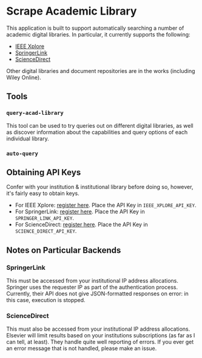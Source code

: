 # Scrape Academic Library

This application is built to support automatically searching a number of academic digital libraries.  In particular, it currently supports the following:

 - [IEEE Xplore](https://ieeexplore.ieee.org)
 - [SpringerLink](https://link.springer.com)
 - [ScienceDirect](https://sciencedirect.com)

Other digital libraries and document repositories are in the works (including Wiley Online).

## Tools

### `query-acad-library`

This tool can be used to try queries out on different digital libraries, as well as discover information about the capabilities and query options of each individual library.

### `auto-query`

## Obtaining API Keys

Confer with your institution & institutional library before doing so, however, it's fairly easy to obtain keys.

 - For IEEE Xplore: [register here](https://developer.ieee.org/member/register).  Place the API Key in `IEEE_XPLORE_API_KEY`.
 - For SpringerLink: [register here](https://dev.springernature.com/signup?cannot_be_converted_to_param).  Place the API Key in `SPRINGER_LINK_API_KEY`.
 - For ScienceDirect: [register here](https://dev.elsevier.com/apikey/manage).  Place the API Key in `SCIENCE_DIRECT_API_KEY`.

## Notes on Particular Backends

### SpringerLink

This must be accessed from your institutional IP address allocations.  Springer uses the requester IP as part of the authentication process.  Currently, their API does not give JSON-formatted responses on error: in this case, execution is stopped.

### ScienceDirect

This must also be accessed from your institutional IP address allocations.  Elsevier will limit results based on your institutions subscriptions (as far as I can tell, at least).  They handle quite well reporting of errors.  If you ever get an error message that is not handled, please make an issue.
